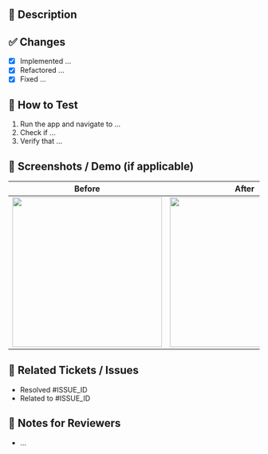 ## 📌 Description  
<!-- Briefly describe the purpose of this PR and key changes made. -->

## ✅ Changes  
<!-- List the main changes introduced in this PR. -->
- [x] Implemented ...
- [x] Refactored ...
- [x] Fixed ...

## 🎯 How to Test  
<!-- Steps to verify the implementation. -->
1. Run the app and navigate to ...
2. Check if ...
3. Verify that ...

## 📸 Screenshots / Demo (if applicable)  
<!-- Add screenshots or a demo video if needed. -->
| Before | After |
|--------|-------|
| <img src="URL_BEFORE" width="300"/> | <img src="URL_AFTER" width="300"/> |

## 🔗 Related Tickets / Issues  
<!-- Link any related tasks or issues. -->
- Resolved #ISSUE_ID  
- Related to #ISSUE_ID  

## 🚀 Notes for Reviewers  
<!-- Additional notes for reviewers. -->
- ...
